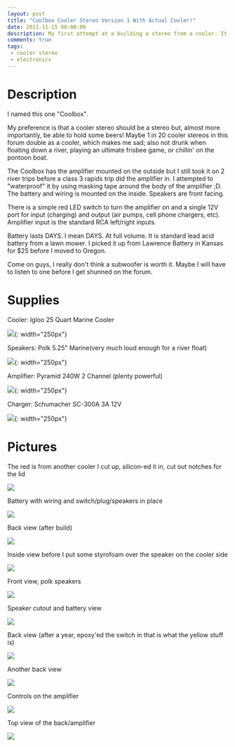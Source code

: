 ```yaml
---
layout: post
title: "Coolbox Cooler Stereo Version 1 With Actual Cooler!"
date: 2011-11-15 00:00:00
description: My first attempt at a building a stereo from a cooler. It uses a basic 2 channel amplifier with Polk Audio speakers and lawnmower battery for power.
comments: true
tags: 
 - cooler stereo
 - electronics
---
```


# Description

I named this one "Coolbox".

My preference is that a cooler stereo should be a stereo but, almost more importantly, be able to hold some beers! Maybe 1 in 20 cooler stereos in this forum double as a cooler, which makes me sad; also not drunk when floating down a river, playing an ultimate frisbee game, or chillin' on the pontoon boat. 

The Coolbox has the amplifier mounted on the outside but I still took it on 2 river trips before a class 3 rapids trip did the amplifier in. I attempted to "waterproof" it by using masking tape around the body of the amplifier ;D. The battery and wiring is mounted on the inside. Speakers are front facing. 

There is a simple red LED switch to turn the amplifier on and a single 12V port for input (charging) and output (air pumps, cell phone chargers, etc). Amplifier input is the standard RCA left/right inputs. 

Battery lasts DAYS. I mean DAYS. At full volume. It is standard lead acid battery from a lawn mower. I picked it up from Lawrence Battery in Kansas for $25 before I moved to Oregon.

Come on guys, I really don't think a subwoofer is worth it. Maybe I will have to listen to one before I get shunned on the forum. 

# Supplies

Cooler: Igloo 25 Quart Marine Cooler

![](https://lh3.googleusercontent.com/d0v31Cmrl1MQBXOF6MFhuaqQURlsu70KxXzYLQSMUBmDVwQAtPKroSuCwuPKG20i-mwSl_w63ns_13S6nei2FCO1eZwunixKIWPzGjYHC7LwytgV1qgq7AObNxNQtyabfyAy2q1dGh9E9h6hGlSQEzOVOS_vX2NUlUIhtE6MPVZBFDAdH8IgtX6KQFmA9mMMVRM9cEY6ckcDrlKlfs1bsG5BAvb9boRzD0oVab96tsGgKOq_TMrcXa5bTT9hkTjYtzltIeSUvmzUxB2oGgbVaFusoqyIMEvJXoGX5O31NHMqKQGIB2LX3mGSiNhEqtWd_EGaTvYIIP_ZS4ufyCh4kmHYjnjjIfRle9w2YgTE2IquQ4lEh_ZJFF_FT_FjmSmVyTunp0r5xl8E9OLywiJ3XrnAa8IiBdHiBtrp8rVLLwZ2ATuL6AwOrGAw4oQyoqTDr9mBp-lTWXDtyJbJ0yzasQZ0MHRN7ZNoehRNzZsTjTDM_uhI7S50j8gK5YmNZMs9ZcUveO9HNRnAL_QgihLmQV7hDjod_A0zoS3a74s8l6YhR1rmhQsdlKFGBBARbF3TkTcfGfNKcQbZ-jdgiC8JOfHJqjQXPQ1P47fZjpD6eaIRJzYa0dfP=s500-no){: width="250px"}

Speakers: Polk 5.25" Marine(very much loud enough for a river float)

![](https://lh3.googleusercontent.com/nL5uF9zxPihY3x4HLPchiE2XNiA85TDe8bneD4S6e0tx5uxjSg4J1IaoE8VHS7fVhvOFmy12vBcwBIrP0oRJUu50XH_PR3qCXCSXGLrTpGiAQx9w2HSy9gqntf4Ia2igYDcYUWM3R_erfgMG3ujoWu7TzUPnUJ3lpNSy70aLOSexxZN2LKLkZ4fu8d4O0vnFrlXtEiPxVHevg-mHqr4p_7HB7lC3MhQHtepWkRmK-clkU3riKqJ458kUb3t6SeHIVVx_sDNZGxLrSULaC47NUOgvWnMyqtmtLCf7KJ0cCOYyvyxGLcDZPSKOrAJ_qoL5m4wxErNNA6W0Wf3lqH4W577aj_1TKANgOuinhoAkN2SGcZx8t57xv1VeW3WceFum40hoX0CwPic-_jbKHrzcmMNx0USLZaRmOxQQatLx0egFd8xhFeqvFlYodX7zSASTKdoDc8BnSw9JQCbQA5v-3QPJJVamPj4v6kbpV9v2yNuOVyljj4HC7sdLf6wIuQ_zFTne3hpG1xk1313epwb-lIf0c4FeaOLdprBDtXSwD-L00HKtGkT1ZHFRAl5kbpvHH5Z_4Bbq8SmEGb6WtzldaDyEtDmEmyeAIKlVdKvV7a6ziucuXL-U=s225-no){: width="250px"}

Amplifier: Pyramid 240W 2 Channel (plenty powerful)

![](https://lh3.googleusercontent.com/fEhI7fqe6XyMXH5e8Ku7aN22HeDJ9nrgjaWB8lzT65uN4wYmj8GJLnTg36_xFSUIZ1hgvvRjME2X5OS3XZXwD5XOdjadCp0AGvjFFPh0wBcIUAQh_C5rHm5jliwQqZJlNEdT5_N3iHkEX0SONeNQbpQO3hYFtWGw55Anmf8tg2ZjT1E_G_4BtFkMoR1zdaJUKgNsSqY84uUx6wFu8279BpCQYdgaqArSINHZjwH47lGVoVh0zz3UTqBne-zS6IcKZv0uivL4RetR2aKT2CBd4eQkTPCnN0SuSk7zURlipbmfL4NQg_J86Xx7lCiyoABJepuBwfWTm2Clx_5-3kskKKrjMjhuZ4BLF0y1_o8ljfthEM9iWaFip9qlhMT60WGjqCsvFspMYwgnvS3Cp5BajeHW2PXjowDrOj5OptXjYtomeYHnpNR0cOn0LCJS_rf5uGwnX36nuB1dAjDPwdK4pX6UNRW6IF8XjXdMy3_UFmOmkjXLqtUBJYhMP1GLaAeB_4d75CU0PmuRXN7QTVtSeomtmHSGjZ8pswCdtKuEf7GnrH2OHHbwdTSU42Q4rtM-7W7hYb6nZXlVQ7yjcm0DHsOg13nADxHAlc5PWyq8tzlGoN5zQclB=s550-no){: width="250px"}

Charger: Schumacher SC-300A 3A 12V

![](https://lh3.googleusercontent.com/T2wNWZTJsXocu9wWbBESAqF9Rx5hwyC9QiDHNIABCDBdt5iuTa11NWJUnu1xl6_sNuzzwBGmr7Pcixg62adUl5bfrvf9Vn2A1N1y-Rf47AEgd7oqJKy1dN85qpALBomhmdGX1yyVFEZI6dnt4pVBojc9WyYp55As-xqL3ZspaYNndKEW3bUvn3ArTsZrJCLLaM_yhxui4-LtGux8nrQEqJd5NCz9fuAJdzdjTflYdYYAcRhZFW4d717J8IqbxrgUOheqWg-CkZf8-SLwK9L9zKd76RaoyTKLLZHn5sMVh8BsEp-D891Zr6mAfqAaFPtmqdVPB2XOzZXH3ekbEBc6xVZDExbHiX4rHyBFAr1kS0WkvrlfqQVBXrhOptXa-YAL8fSgDwDeYOP9tqyusazWflznRFyI6uqcRcQJ7-y525qn9iRCVPQw5eU1L7eXazr_MZJqRTor1qxHtXjf_H4GR2D8-JDXPs-C_rKCNUjJQrw91Gtg9CJXVyOn-O_iDZ55yG2CKxLKn08huVdYqdMbojpi_wTPIIKKKvVesmAGY0NOxUMX2tC8xKPPuPoENKZUDRbLRppLJCcy14Ni2kZnevqjfpmZKy6_kEVQMWvhCCSadIBMdsNW=s500-no){: width="250px"}

# Pictures

The red is from another cooler I cut up, silicon-ed it in, cut out notches for the lid

![](https://lh3.googleusercontent.com/DX0dS6UBKaSbuHfdyl_7cLP8370OvbDXVV_32WiQqeEY9Z5nFSUpLUhPgnyifHApfz1Eq4RZsErSFKkF7MHEivXgtmQQgja0lS_N7hTyF3Clga7jaWduTa8WdWki-uFqwBvAWupdf_BL9iHJwyoymGuiUN446athTs8BKNRN19x0wdeUm62ugaHAvwF0Cl1QZjdslRj5uvc2uf5jjty8CIldYGSSgc3HhWayxffHABfQKgiV4hRzqNZ47FKr5Zml-EXN44EjYlCA5j5dnMrnv2FKwcHvigo6F7IHthQclWinwgaLUK4o7z2gN-q91Mwfx-AurK81e28eo9FraPz-BTRZMbse0cAn6Qlo0jiV83AG3fc4RGFpEci8BhYfOPGFbP-1fBS4QTNZtXMGWvEzuTwSmFNthcj9auS9R9Z8lvXvbwEjQgvyNUMhSv9_1B6PEbIlBs-MpAo88KD5in6XYVRVSDN_cKqlPjtUiJvoTGpHINMcBbj9qIgEy7bUw2bijUWHmGODIHPpjyq7a6zeQjfPi6pJp4W0zDX7KkyqHXIfXCJl_SnMFowCd0J_G1lxTNF4LI9F1O8WcV6AEFDyk8CLE_suarSIz-vY84RlnhuWtn23MAJV=w752-h1005-no)

Battery with wiring and switch/plug/speakers in place

![](https://lh3.googleusercontent.com/mMtTdh20ZdWm_BFEXNAGRJTQA_NBBogjbox1VFF1QhVOVntQwU-xEERxh30dYWFNvl09Hgx_XFmouJ6QTFHmPK5POd1yupf39D-JkcKZSpvFUb4FewY__gd3wUB95UHrlphp71EaldK4UrR9vRCmTWd10JYoD0xIA57T7R_IDUWhUqaNcfXy20R-EU5RiYTADz6jJcBhExU0ztEPPgruegNWI_EgUAz_bcBanuY9hgYZyOF5-ez1pHXdIdXBFDFrUUJ_qEhoPGe1YZ4MxmnJzqf4Ak69qBbINtzJVg6iO1Je5Ge6wyhLFjTMtqTV5MOj-xSqJJhathT1c2uLpE8e9Ink-w5G_kQHjQt4Gk0YXLsWzBrcokEmE2CsHXNbeZejnU8lkHf2221lAcBUOZIOOI0VlSXqz7lV39tbzUG2ANmqa9Mxy0QXX8jjWHVDXit9_JPztck5ZiftMPjRLRHBImm-iHy2uVcJDsJ7xc-EBjnPTu-8EfUQHq558XyqaJ8IT_t_F58ipjxtkWWCd-3h4kqxaU7Vsi_TYilZaHaZxzbCwATGTwmrJ8RNF1Ws64bUbR7o6wYiWnChbcZlz39xEBkQzURhjzH9CVrqJitRnju5-mfYNb4O=w752-h1005-no)

Back view (after build)

![](https://lh3.googleusercontent.com/sLp1KRKYZqHEG6ew38yYtCYfvgdKsxaP0DGHNnXNoq6C-2nc_VmT5NWMIK5Mk9QP72H3fXKEmx_oMag1yen53Y9l8MwzO5M-KAAyl_Iq2xDl6nqeKWJKKDxDGYa-W2sqSi0yv4SN9VzLU09CRIVKNqrpPmbxsZid0oF18Cgqoq9hgK8VILVDiYYXMxu0utcEoaa2WvA9-PEk1MlTdu2fAgWL4vUqgLkU0FAoCzVmRJgOcn7qFt8cmf_u__YHoq0WX-00Sk7W971Yf2tJPBJlNH-rlnJyu0WDSiBdWx5d9mSHTBe8yJvPP4246CljOrwPR5FJNIKn3dExY054twibadewos_1jxtg1gGI_PDq-N_Fadt8AT0S_ta2QWFZetG29iLPlaVnQln_NwbPsl-C5f5-BoNk5w9j12tJ7b7M6Ej0cA8I2wIhoqWA7M7p0DaKM97qzpCcGjrJ2QIhkMHUsEn_nnYXnI-QnvvD2qiBPCdThJpDkmf-mnRcFRYmu7wakxsNriQOykp_JCsKQZPJ3C6o9ZMWRfkHuvmEOBrLIEQlseobF9THLPzYGVMv1xowaix0_7JXq3L0nJbvVfldW94uf283l6_J-TRgoN0cmH2erAWPNmfk=w752-h1005-no)

Inside view before I put some styrofoam over the speaker on the cooler side

![](https://lh3.googleusercontent.com/XQbzZG4Mmod3L4pW9RKpFR3iET6rmgpO-jRjiP3balQmzvGjgl5Hj7TL0hbSs6DhHiLaeHeI-5S1yeIBMSkp8JDuVqg_2Kr5kPq3JIqOb2EbQk7JjCDHGKXZLDRarI0KduhsvU0vUKCOqNmg-M9JDDH9Hulz-Ij0EDJFpw6B427Uj4k9RBOSp17L9lYxhVzdqFgVASh2rXhg_4ywXCsTKMvZHPPBLNFln57lXVNXBgIF3Aiw8WKgiN_AorVI3G0UUGGb1MbecgvnpunbxzZxZfTqZ6HexL8QnOACGqP4AhD7gYhjg6zXei8cPmdb69l0PVDHUkADVIwXjK7cBMdY7XY4QaHvvFiKjq1V3Wlbu05Woe-5DgotLbqcCx1L6FKp_MF0lvgAkrQetARPS6-aHPvZoOh8Z9MmkZeOpNMBW-KdLll83a0roCCtbCOb_-kv7tNVmAmJk3x3mxit1g-makWI6PMFZR-t9M15J7hEI7mQoakZo5s_VCo89FBZwNFy6kH3xx8n6KZNQL5L3G6KC_W5bmdHKKVKaXe2gAdadSHisrg_rGNOGcxpvZFBhH0hxsZPzrD2kvSq6_jHX57L1FyGG7sjXuJCNSl4hALTW4-pxoBmi73a=w752-h1005-no)

Front view, polk speakers

![](https://lh3.googleusercontent.com/DgFlkmUA6cE0gchnQnkeMcAJqgJ4cMt640j0VzBaOdJVPdTRw7-bNa_MYmPZO1pp69bhEV3zZUrzpr-n4aKFIZVGMMgkvDN7OGxmYYRwrURSZsXtL99JmsD5-UaMeMQaU-RS-lhzaog64Xs5MsZwhdEFiZ8aLrJ7g2HmNKDGyUa5UX89NzqSQ0vF2PZhsskMXFadxHEYvgPegM6PAWpBv4QeE4UKWAT-Gpi9KS9lZ-nwLsJbmHNV35C48YGd12oiY2e2hzzRNwXulC1g4DctUXbiJ6PRkR_f-APCiVA0l1y-KOACHvr8elYTPYwTYCTlNJl-VAg3kyZASmJtCyvAcqcw2KBOXnQXAJvWW2trI32AaL83kqwEPtCQ2WLyKxNV7y-B6SHHTGbn4RhQRta1S1iV3ktWQh_FQIjKRkz2T4AKJonYUkPlcgnyE-YKQmXgSZquUWDDmKjldcHd4Ct95cuDNkYJl0mcPocEXUd5bIgM2p4gzZWm1g08ynzh26snSqy95RJ37zyx3oiE4Hi16ZZxTn_36yg1711qiQnhVUaAjJdY4JB7dxHhThcsDeWmYicpZw_sSmE5BPmcoywnhpiJzjqnrQU5daVwF1FWJmAyXrQafFk3=w1037-h775-no)

Speaker cutout and battery view

![](https://lh3.googleusercontent.com/X4sD2YCHLQVTOMKyWUvx7qUO8qiIjDIybGvphkhy4ZmnAZ6ujE2GwnlrXJVfVYDN6ycwh4TKdQ4K5we-BiQ52ZxqWfpbb61N4zpSCluy966GL_qHiyxfRMevEsvTcRIgSrku5wPJeSLckjzhV9-3NY5IKtUIZSyDGaehiD14xPWHX8uZHmiH4NQKWOkRFIUn6Gzm832kLrV1JATTwEeRXrEOjohVSxM9ZtHuWQuSxXCZa6VtFwGWQpu9ZGlkaKSbffSTYo0mXjkcm0xdg8peXvhClI3fBMCPbbEHe4_fRUwTukiKhLiYvDT422P4G2XqX2h-NLi6ZV98f7QSzq22OhIoaNiRNwT5-DhivNzwR8ngllEB8hGv7_hy6GBLjaMX9ewXTJBJLmtYqi9Wwn9vIbq9k2j2tTSsBgV47ndP1R11sgTrBCgA7pwKsERg7MVKQ8xPQEthePVHGM8xggMZNJwUKrhFyj5_Y0lvCSjohstxPAnQ5IlYItM7cZaio3CAful_hL2g4-U9gIllXBb_M3YZyj90vQsj4rwKSZYvfQ0cTiYI1ZKznIGC4119ZfkwpTxngGV-xIylSGFigIcCKkBG3t9yJfrW1SLfmwVlgp3HvNDDKPQw=w752-h1005-no)

Back view (after a year, epoxy'ed the switch in that is what the yellow stuff is)

![](https://lh3.googleusercontent.com/W1wtNyVX3rvwYCat9W58OnaOC-D1DQ9ONkR4shVcHDqkpPmsxfnJk13wuDQiUghV0sjaHw29DZSiDd5SJaZtFrf4Bg4QyqRQVppHLgD9c7GYWPytrHEFbEVgUUfRF0rcRc-XbXy41XgI1Dan9nWUnTPNS6FCgErIYGxQmLg_h2Ga7Wu8ruBki9pcrYFCDoVi6B99dz9RWBIgWH3J2QONpWIQqe8O1WzpvMQSqEMb-Jl2Ux76HfnIAdrZujsPEvCP1JtADXHX_faGAs-LAcDeI9MPRvnzxkrf2gJizp2vlVMtMQiSNSH75pQl2Bu5KeqZ0-VwKOeXyT4K42fpp1qdExFOfSohvUQs0F5HUZIEgj3ydmBIBi1ExR6NdIGS8SoePNA_s6FLCO1k5hxiOtYBgzQTaT8t_OpO8UjxPCk5cqL8xsHNm221g5lR1y6nKjR1OmKiTNBHzpe-Ow9gb3IN1GE5T739IMFpLj-ApS8CBxQgEObViN9RfXU4pERi21UdwEub-v3D2AMV8IKlM8iS6lRWCNXsFG_d4t7WnNON21Uj4__cVx6YdjgDTSXabmNGDgcwIZKFVbjZI5S-gjJZAABazy3kqW5VRFPLTCYrpDMBEXzwKeJL=w1037-h775-no)

Another back view

![](https://lh3.googleusercontent.com/YzvjSfqiUAyIfVsB993ZCjiXQe-91Hn1uiB6AbxQ7j8g_QZFXIsHL4fOcQSMf4O1lN0hsTRLtXgMXdqP-Jn8b0vdggaQmw8WO8rBEMccQubFw9wp26cIMhgGq6m-OT21KoxBnqjvgcBYXM-2QSLlmHlWcNQ1LvrK7GgvmTUFlg1bpACHfdEfP0ZSaCeGUjAsneyLskU6Kh9kQ9BtOY1Kcyf5LJA7z9BTJuTArdiqqP9_xg1QwNcNdWYSNmuwlGU5gLXDIXQ_XupeN0WHdWmkGqkzEuAPjGH4TFuabHb3dECUbvui-ldoI0MvfiZb8GxahlfyQFIGOwbsZf5nnPpkbJQH3NCfJJ3Cr4OoARXdLUmiUmC47BWbshzXKJKFky2iGMLtgBV04Bg8SqwwJ11yumngIcVXuDySd0NALH0fhVqtPLjbODgdeZf_jLjJRApdfxQqaCaAbN_ltNrLps-yqrI3N47ipONffC16bNpC1iIAFHdVrPNFkKcw0vfdqjCOqLzNJ2J-4wy_lBZq5FDi5yXICgDcO4gPOJIOGB-WxjU7558QfUtORWutYkM6bhTcsrZbAsROLW7bfnFHzqVpOzxNgMNUnlG22jZZXIwVSjNSy6PqkBbz=w1037-h775-no)

Controls on the amplifier

![](https://lh3.googleusercontent.com/VwLqvweBR1yYfxhpAxwLNg7WmsWB0KqAH4IyLVpV4CRW5OvV_kMTawRgbdJNR-Dege0GrtOZQdar5Mb8W_7k0a6QFHi41s9t8iYh70LRXbZvPre_8NTjQd8DcCYVoeWnxyAar6Vz6nnD7D0YhgscKm9V2i6iPY0g-HuIGEyEJcy0hFGETr-M5FYs1JHWBSG58pkaxmu-FDUCgbykVOzX3B_LvymnoYO2tE7OcJIkioRYkxlAymnEa9-1hFC2oLwrQtqoK8z5ttRRyP6wXTqyYFcBEZN42sdKT1VwKBIzbXkxTrLy8quxfm9HDkpPHFxrIaDZO4u20CZDlyiXGN92BuzvkuruNTKIWnz0RmQiLbX7pJqSKSlEnX6BeAVXumrmXyeqGoX-RMIyvrg37XCRFyXT1JZvCDtkyIPDXMiz3HWhB8DbxwDoQ1o1ybpkDg2h4sendHgsFqs393O8t0Pu7blafq3Cndb84CtTQdaQRZNCJ4kCJidkI2uSBuAe7A4QaUiIEWU02rSwp6YFZ41tzfrQZK19-aQj-ECckhZvMWzR-vbLbLJm0M97BKU-Gid2jpEY-dKp9wGbyfJGnjglceRMjavckjURnKiN8jvJB8NXAlBpj_Kb=w1037-h775-no)

Top view of the back/amplifier

![](https://lh3.googleusercontent.com/xHzHzmvBbU23bfH7pwvSgPgFoYkOCeJTfXA4vgZ9-uCytnPbKc5b0ZZnLAMns5d0HRQtLcXW3qNV81Vgy9JKopSxxGFmM_UeUKOghd5-5vntiwlYFxBJYi9d_eJTHoWc9Bj8XEqnlcKg2v8nsCp7u5ueQjPboa9T2qwZyntYbW72hKTUQ5rWbhh369DIvpNPHKRch0h6iKpiXDrgkyzd1o19VAXpi7qGwTlwSJ7V3-0x64wesclH_NeDsUfZWjJKBCjzVnYOC6oGdYuJ4K2kHfx_k-pLlL-j6yugxlGlrREGPJLOZLPtyc4jPgv_zIDn-lUPt_8yQtrVTa0MJCaIIIXYafNXC9cz2MkigLwiWknFoHsM_f9DJfdjEBGrNjx9zM3Hwp-Prcn6GMbMD_TGCprGkei7J-D9dloh20o476YreoIvnEfICQkfAnU2Kf67cqIUumg-4vG_FpaDj5bQxsg7zhhQz8KeA4eElyRYLP97DIEvCn3nl5Tsrqd2HV6U25poIm7oISKLfHoCBehCaGPvvsUNwbqxOICW0j7NaF0A4fw-RixycWxezR7JGRWt7R9PlNwU-sOawYL3nQoi3hMfuadVWbk6VSQI1PMgQ5iqg1HOxf27=w1037-h775-no)